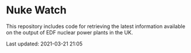 # Nuke Watch

This repository includes code for retrieving the latest information available on the output of EDF nuclear power plants in the UK.

Last updated: 2021-03-21 21:05